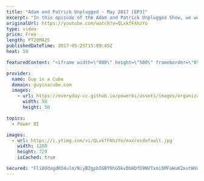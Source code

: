 ```yaml
---
title: "Adam and Patrick Unplugged - May 2017 [EP3]"
excerpt: "In this episode of the Adam and Patrick Unplugged Show, we were at SQL Saturday NYC and thought we would bring in a few guests to join us and talk about what they are doing and what they could share with you!   Jonathan Stewart (1:31) Twitter: @SQLLocks Website: https://sqllocks.com  Where you can see"
originalUrl: https://youtube.com/watch?v=QLxkfFAhzYo
type: video
price: Free
length: PT20M42S
publishedDateTime: 2017-05-25T15:09:45Z
heat: 50

featuredContent: "<iframe width=\"800\" height=\"500\" frameborder=\"0\" src=\"https://www.youtube.com/embed/QLxkfFAhzYo\" allow=\"accelerometer; autoplay; encrypted-media; gyroscope; picture-in-picture\" allowfullscreen></iframe>"

provider:
  name: Guy in a Cube
  domain: guyinacube.com
  images:
    - url: https://everyday-cc.github.io/powerbi/assets/images/organizations/guyinacube.com-50x50.jpg
      width: 50
      height: 50

topics:
  - Power BI

images:
  - url: https://i.ytimg.com/vi/QLxkfFAhzYo/maxresdefault.jpg
    width: 1280
    height: 720
    isCached: true

secured: "Fli0OdagdKO4ulm/NiyB2gpbIGBY9hG5kvDbHDfD9NVTxmi5MFaWuK2xutWVnMF+PFDLqfzlGTAomWifs9WlKna0ns89JDrsI6oqtdnmNXa/TTn1YX8N8ePZs4HVD1/a6BbdIbjGDadhMUI2HbnXh+ZcmstK9Bp8vCojEM2r0FqbezZIzhYr2MRiwtPJdtGc5gC+ow4muieKXw/fk90wlqSeffjawferR9GUxsQbm+NeUyDbpmogxtZAaMCsbodpmPHiQ+BEdXM9qkzPngzLjT5wjG9osYmrlIxip/PstyK8TLi0q4wU8WmGYBkfuRSzJWmphiJ5W+8lp0JtT7nu7LT6HxwAFShnLiwIJq6WMEYPO+0fML23nzpHqKeSoL9tKsoni0bXlnOu8LxPgaCcpGJrDM3UyJAM6mXaeekl8bw=;46nEe5g/VplrFN/tl638jQ=="
---
```


